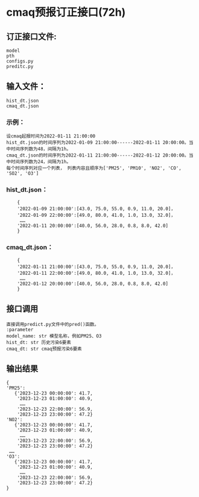 # cmaq预报订正接口(72h)


## 订正接口文件:
    model 
    pth
    configs.py 
    preditc.py 

## 输入文件：
    hist_dt.json
    cmaq_dt.json
### 示例：
    设cmaq起报时间为2022-01-11 21:00:00 
    hist_dt.json的时间序列为2022-01-09 21:00:00------2022-01-11 20:00:00。当中时间序列数为48，间隔为1h。
    cmaq_dt.json的时间序列为2022-01-11 21:00:00------2022-01-12 20:00:00。当中时间序列数为24，间隔为1h。
    每个时间序列对应一个列表， 列表内容且顺序为['PM25', 'PM10', 'NO2', 'CO', 'SO2', 'O3']

### hist_dt.json：
        {
        '2022-01-09 21:00:00':[43.0, 75.0, 55.0, 0.9, 11.0, 20.0]，
        '2022-01-09 22:00:00':[49.0, 80.0, 41.0, 1.0, 13.0, 32.0]，
         ……
        '2022-01-11 20:00:00':[40.0, 56.0, 28.0, 0.8, 8.0, 42.0]
        }
### cmaq_dt.json：
        {
        '2022-01-11 21:00:00':[43.0, 75.0, 55.0, 0.9, 11.0, 20.0]，
        '2022-01-11 22:00:00':[49.0, 80.0, 41.0, 1.0, 13.0, 32.0]，
         ……
        '2022-01-12 20:00:00':[40.0, 56.0, 28.0, 0.8, 8.0, 42.0]
        }
## 接口调用
    直接调用predict.py文件中的pred()函数。
    :parameter
    model_name: str 模型名称，例如PM25、O3
    hist_dt: str 历史污染6要素
    cmaq_dt: str cmaq预报污染6要素
## 输出结果
    {
    'PM25': 
       {'2023-12-23 00:00:00': 41.7, 
        '2023-12-23 01:00:00': 40.9, 
         ……
        '2023-12-23 22:00:00': 56.9, 
        '2023-12-23 23:00:00': 47.2}
    'NO2':
       {'2023-12-23 00:00:00': 41.7, 
        '2023-12-23 01:00:00': 40.9, 
         ……
        '2023-12-23 22:00:00': 56.9, 
        '2023-12-23 23:00:00': 47.2}
     ……
    'O3':
       {'2023-12-23 00:00:00': 41.7, 
        '2023-12-23 01:00:00': 40.9, 
         ……
        '2023-12-23 22:00:00': 56.9, 
        '2023-12-23 23:00:00': 47.2}
    }